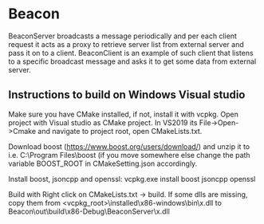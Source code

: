 # Beacon
BeaconServer broadcasts a message periodically and per each client request it acts as a proxy to retrieve server list from external server and pass it on to a client.
BeaconClient is an example of such client that listens to a specific broadcast message and asks it to get some data from external server.

## Instructions to build on Windows Visual studio
Make sure you have CMake installed, if not, install it with vcpkg.
Open project with Visual studio as CMake project. In VS2019 its File->Open->Cmake and navigate to project root, open CMakeLists.txt.

Download boost (https://www.boost.org/users/download/) and unzip it to 
i.e. C:\Program Files\boost (if you move somewhere else change the path variable BOOST_ROOT in CMakeSetting.json accordingly.

Install boost, jsoncpp and openssl:
  vcpkg.exe install boost jsoncpp openssl

Build with Right click on CMakeLists.txt -> build.
If some dlls are missing, copy them from <vcpkg_root>\installed\x86-windows\bin\x.dll to Beacon\out\build\x86-Debug\BeaconServer\x.dll
